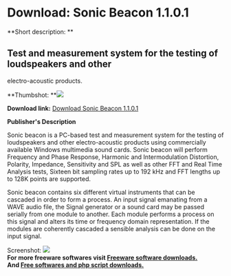 # Download: Sonic Beacon 1.1.0.1

**Short description: **

## Test and measurement system for the testing of loudspeakers and other
electro-acoustic products.

  
**Thumbshot: **![](http://www.freewarefiles.com/screenshot/sonicbeacon_md.jpg)   
  
**Download link:** [Download Sonic Beacon 1.1.0.1](http://freesoftwares.boysofts.com/Sonic-Beacon_program_38840.html)  
  

**Publisher's Description**  
  

Sonic beacon is a PC-based test and measurement system for the testing of
loudspeakers and other electro-acoustic products using commercially available
Windows multimedia sound cards. Sonic beacon will perform Frequency and Phase
Response, Harmonic and Intermodulation Distortion, Polarity, Impedance,
Sensitivity and SPL as well as other FFT and Real Time Analysis tests, Sixteen
bit sampling rates up to 192 kHz and FFT lengths up to 128K points are
supported.

Sonic beacon contains six different virtual instruments that can be cascaded
in order to form a process. An input signal emanating from a WAVE audio file,
the Signal generator or a sound card may be passed serially from one module to
another. Each module performs a process on this signal and alters its time or
frequency domain representation. If the modules are coherently cascaded a
sensible analysis can be done on the input signal.

  
  
Screenshot: ![](http://www.freewarefiles.com/screenshot/sonicbeacon.jpg)  
**For more freeware softwares visit [Freeware software downloads.](http://freesoftwares.boysofts.com/)**   
**And [Free softwares and php script downloads.](http://www.boysofts.com/)**

